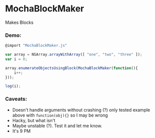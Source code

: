 # MochaBlockMaker

Makes Blocks

### Demo:

```javascript
@import "MochaBlockMaker.js"

var array = NSArray.arrayWithArray([ "one", "two", "three" ]);
var i = 0;

array.enumerateObjectsUsingBlock(MochaBlockMaker(function(){
	i++;
}));

log(i);
```

### Caveats:

- Doesn't handle arguments without crashing (?) only tested example above with `function(obj){}` so I may be wrong
- Hacky, but what isn't
- Maybe unstable (?). Test it and let me know.
- It's 9 PM
